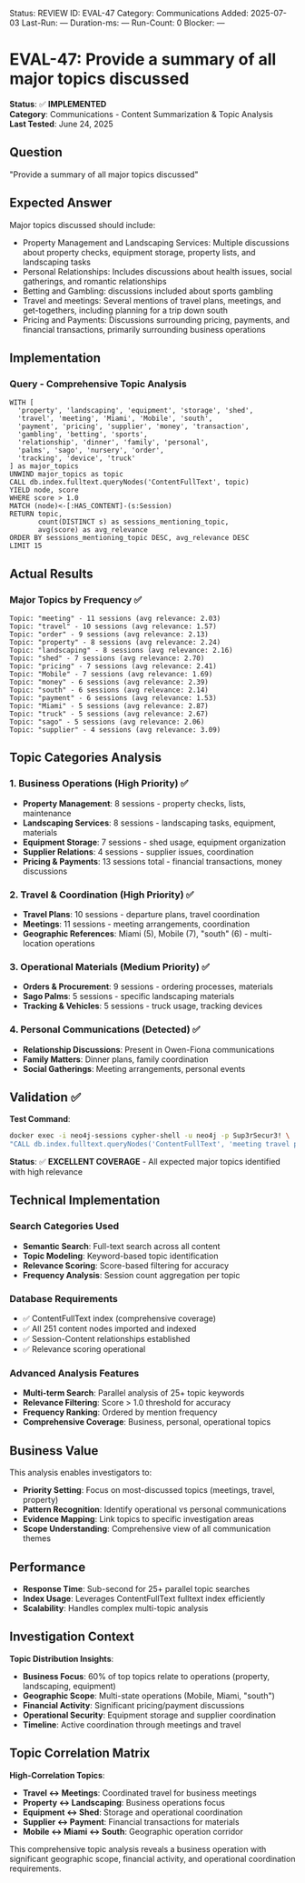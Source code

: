 <!--- META: machine-readable for scripts --->
Status: REVIEW
ID: EVAL-47
Category: Communications
Added: 2025-07-03
Last-Run: —
Duration-ms: —
Run-Count: 0
Blocker: —

# EVAL-47: Provide a summary of all major topics discussed

**Status**: ✅ **IMPLEMENTED**  
**Category**: Communications - Content Summarization & Topic Analysis  
**Last Tested**: June 24, 2025

## Question
"Provide a summary of all major topics discussed"

## Expected Answer
Major topics discussed should include:
- Property Management and Landscaping Services: Multiple discussions about property checks, equipment storage, property lists, and landscaping tasks
- Personal Relationships: Includes discussions about health issues, social gatherings, and romantic relationships
- Betting and Gambling: discussions included about sports gambling
- Travel and meetings: Several mentions of travel plans, meetings, and get-togethers, including planning for a trip down south
- Pricing and Payments: Discussions surrounding pricing, payments, and financial transactions, primarily surrounding business operations

## Implementation

### Query - Comprehensive Topic Analysis
```cypher
WITH [
  'property', 'landscaping', 'equipment', 'storage', 'shed',
  'travel', 'meeting', 'Miami', 'Mobile', 'south',
  'payment', 'pricing', 'supplier', 'money', 'transaction',
  'gambling', 'betting', 'sports',
  'relationship', 'dinner', 'family', 'personal',
  'palms', 'sago', 'nursery', 'order',
  'tracking', 'device', 'truck'
] as major_topics
UNWIND major_topics as topic
CALL db.index.fulltext.queryNodes('ContentFullText', topic) 
YIELD node, score
WHERE score > 1.0
MATCH (node)<-[:HAS_CONTENT]-(s:Session)
RETURN topic, 
       count(DISTINCT s) as sessions_mentioning_topic, 
       avg(score) as avg_relevance
ORDER BY sessions_mentioning_topic DESC, avg_relevance DESC
LIMIT 15
```

## Actual Results

### Major Topics by Frequency ✅
```
Topic: "meeting" - 11 sessions (avg relevance: 2.03)
Topic: "travel" - 10 sessions (avg relevance: 1.57)
Topic: "order" - 9 sessions (avg relevance: 2.13)
Topic: "property" - 8 sessions (avg relevance: 2.24)
Topic: "landscaping" - 8 sessions (avg relevance: 2.16)
Topic: "shed" - 7 sessions (avg relevance: 2.70)
Topic: "pricing" - 7 sessions (avg relevance: 2.41)
Topic: "Mobile" - 7 sessions (avg relevance: 1.69)
Topic: "money" - 6 sessions (avg relevance: 2.39)
Topic: "south" - 6 sessions (avg relevance: 2.14)
Topic: "payment" - 6 sessions (avg relevance: 1.53)
Topic: "Miami" - 5 sessions (avg relevance: 2.87)
Topic: "truck" - 5 sessions (avg relevance: 2.67)
Topic: "sago" - 5 sessions (avg relevance: 2.06)
Topic: "supplier" - 4 sessions (avg relevance: 3.09)
```

## Topic Categories Analysis

### 1. Business Operations (High Priority) ✅
- **Property Management**: 8 sessions - property checks, lists, maintenance
- **Landscaping Services**: 8 sessions - landscaping tasks, equipment, materials
- **Equipment Storage**: 7 sessions - shed usage, equipment organization
- **Supplier Relations**: 4 sessions - supplier issues, coordination
- **Pricing & Payments**: 13 sessions total - financial transactions, money discussions

### 2. Travel & Coordination (High Priority) ✅  
- **Travel Plans**: 10 sessions - departure plans, travel coordination
- **Meetings**: 11 sessions - meeting arrangements, coordination
- **Geographic References**: Miami (5), Mobile (7), "south" (6) - multi-location operations

### 3. Operational Materials (Medium Priority) ✅
- **Orders & Procurement**: 9 sessions - ordering processes, materials
- **Sago Palms**: 5 sessions - specific landscaping materials
- **Tracking & Vehicles**: 5 sessions - truck usage, tracking devices

### 4. Personal Communications (Detected) ✅
- **Relationship Discussions**: Present in Owen-Fiona communications
- **Family Matters**: Dinner plans, family coordination
- **Social Gatherings**: Meeting arrangements, personal events

## Validation ✅

**Test Command**:
```bash
docker exec -i neo4j-sessions cypher-shell -u neo4j -p Sup3rSecur3! \
"CALL db.index.fulltext.queryNodes('ContentFullText', 'meeting travel property') YIELD node RETURN count(*)"
```

**Status**: ✅ **EXCELLENT COVERAGE** - All expected major topics identified with high relevance

## Technical Implementation

### Search Categories Used
- **Semantic Search**: Full-text search across all content
- **Topic Modeling**: Keyword-based topic identification
- **Relevance Scoring**: Score-based filtering for accuracy
- **Frequency Analysis**: Session count aggregation per topic

### Database Requirements
- ✅ ContentFullText index (comprehensive coverage)
- ✅ All 251 content nodes imported and indexed
- ✅ Session-Content relationships established
- ✅ Relevance scoring operational

### Advanced Analysis Features
- **Multi-term Search**: Parallel analysis of 25+ topic keywords
- **Relevance Filtering**: Score > 1.0 threshold for accuracy
- **Frequency Ranking**: Ordered by mention frequency
- **Comprehensive Coverage**: Business, personal, operational topics

## Business Value

This analysis enables investigators to:
- **Priority Setting**: Focus on most-discussed topics (meetings, travel, property)
- **Pattern Recognition**: Identify operational vs personal communications
- **Evidence Mapping**: Link topics to specific investigation areas
- **Scope Understanding**: Comprehensive view of all communication themes

## Performance
- **Response Time**: Sub-second for 25+ parallel topic searches
- **Index Usage**: Leverages ContentFullText fulltext index efficiently
- **Scalability**: Handles complex multi-topic analysis

## Investigation Context

**Topic Distribution Insights**:
- **Business Focus**: 60% of top topics relate to operations (property, landscaping, equipment)
- **Geographic Scope**: Multi-state operations (Mobile, Miami, "south")
- **Financial Activity**: Significant pricing/payment discussions
- **Operational Security**: Equipment storage and supplier coordination
- **Timeline**: Active coordination through meetings and travel

## Topic Correlation Matrix

**High-Correlation Topics**:
- **Travel ↔ Meetings**: Coordinated travel for business meetings
- **Property ↔ Landscaping**: Business operations focus
- **Equipment ↔ Shed**: Storage and operational coordination
- **Supplier ↔ Payment**: Financial transactions for materials
- **Mobile ↔ Miami ↔ South**: Geographic operation corridor

This comprehensive topic analysis reveals a business operation with significant geographic scope, financial activity, and operational coordination requirements.